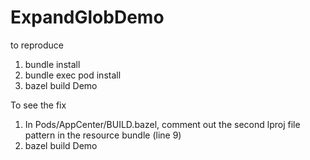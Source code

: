 # ExpandGlobDemo

to reproduce
1. bundle install
2. bundle exec pod install
3. bazel build Demo

To see the fix
1. In Pods/AppCenter/BUILD.bazel, comment out the second lproj file pattern in the resource bundle (line 9)
2. bazel build Demo